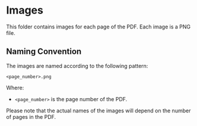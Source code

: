# Images

This folder contains images for each page of the PDF. Each image is a PNG file.

## Naming Convention

The images are named according to the following pattern:

```
<page_number>.png
```

Where:
- `<page_number>` is the page number of the PDF.


Please note that the actual names of the images will depend on the number of pages in the PDF.